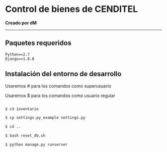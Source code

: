 <h1>Control de bienes de CENDITEL</h1>

<b>Creado por dM</b>

<hr />

## Paquetes requeridos
```
Python==2.7
Django==1.8.8
```

## Instalación del entorno de desarrollo

Usaremos # para los comandos como superusuario

Usaremos $ para los comandos como usuario regular

```python

$ cd inventario

$ cp settings.py_example settings.py

$ cd ..

$ bash reset_db.sh

$ python manage.py runserver
```
